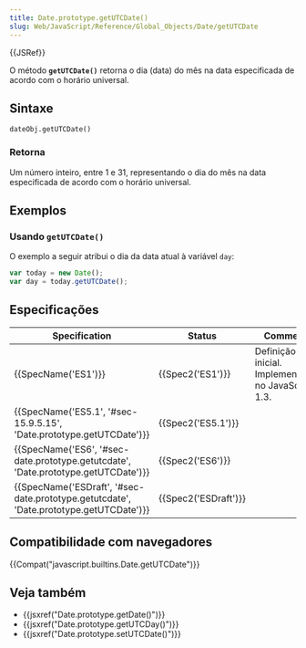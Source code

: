 ```yaml
---
title: Date.prototype.getUTCDate()
slug: Web/JavaScript/Reference/Global_Objects/Date/getUTCDate
---
```


{{JSRef}}

O método **`getUTCDate()`** retorna o dia (data) do mês na data especificada de acordo com o horário universal.

## Sintaxe

```
dateObj.getUTCDate()
```

### Retorna

Um número inteiro, entre 1 e 31, representando o dia do mês na data especificada de acordo com o horário universal.

## Exemplos

### Usando `getUTCDate()`

O exemplo a seguir atribui o dia da data atual à variável `day`:

```js
var today = new Date();
var day = today.getUTCDate();
```

## Especificações

| Specification                                                                          | Status               | Comment                                            |
| -------------------------------------------------------------------------------------- | -------------------- | -------------------------------------------------- |
| {{SpecName('ES1')}}                                                                    | {{Spec2('ES1')}}     | Definição inicial. Implementado no JavaScript 1.3. |
| {{SpecName('ES5.1', '#sec-15.9.5.15', 'Date.prototype.getUTCDate')}}                   | {{Spec2('ES5.1')}}   |                                                    |
| {{SpecName('ES6', '#sec-date.prototype.getutcdate', 'Date.prototype.getUTCDate')}}     | {{Spec2('ES6')}}     |                                                    |
| {{SpecName('ESDraft', '#sec-date.prototype.getutcdate', 'Date.prototype.getUTCDate')}} | {{Spec2('ESDraft')}} |                                                    |

## Compatibilidade com navegadores

{{Compat("javascript.builtins.Date.getUTCDate")}}

## Veja também

- {{jsxref("Date.prototype.getDate()")}}
- {{jsxref("Date.prototype.getUTCDay()")}}
- {{jsxref("Date.prototype.setUTCDate()")}}
